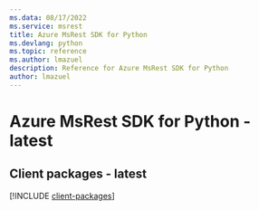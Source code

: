 ```yaml
---
ms.data: 08/17/2022
ms.service: msrest
title: Azure MsRest SDK for Python
ms.devlang: python
ms.topic: reference
ms.author: lmazuel
description: Reference for Azure MsRest SDK for Python
author: lmazuel
---
```

# Azure MsRest SDK for Python - latest

## Client packages - latest
[!INCLUDE [client-packages](msrest-client-index.md)]